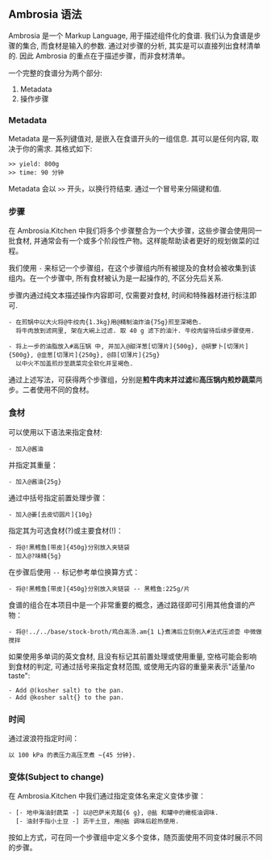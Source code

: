 ## Ambrosia 语法

Ambrosia 是一个 Markup Language, 用于描述组件化的食谱. 我们认为食谱是步骤的集合, 而食材是输入的参数. 通过对步骤的分析, 其实是可以直接列出食材清单的. 因此 Ambrosia 的重点在于描述步骤，而非食材清单。

一个完整的食谱分为两个部分:

1. Metadata
2. 操作步骤

### Metadata

Metadata 是一系列键值对, 是嵌入在食谱开头的一组信息. 其可以是任何内容, 取决于你的需求. 其格式如下:

```
>> yield: 800g
>> time: 90 分钟
```

Metadata 会以 `>>` 开头，以换行符结束. 通过一个冒号来分隔键和值.

### 步骤

在 Ambrosia.Kitchen 中我们将多个步骤整合为一个大步骤，这些步骤会使用同一批食材, 并通常会有一个或多个阶段性产物。这样能帮助读者更好的规划做菜的过程。

我们使用 `-` 来标记一个步骤组，在这个步骤组内所有被提及的食材会被收集到该组内。在一个步骤中, 所有食材被认为是一起操作的, 不区分先后关系.

步骤内通过纯文本描述操作内容即可, 仅需要对食材, 时间和特殊器材进行标注即可.

```cook
- 在煎锅中以大火将@牛绞肉{1.3kg}用@精制油炸油{75g}煎至深褐色.
  将牛肉放到滤网里, 架在大碗上过滤. 取 40 g 滤下的油汁. 牛绞肉留待后续步骤使用.

- 将上一步的油脂放入#高压锅 中, 并加入@甜洋葱[切薄片]{500g}, @胡萝卜[切薄片]{500g}, @韭葱[切薄片]{250g}, @蒜[切薄片]{25g}
  以中火不加盖煎炒至蔬菜完全软化并呈褐色.
```

通过上述写法，可获得两个步骤组，分别是**煎牛肉末并过滤**和**高压锅内煎炒蔬菜**两步。二者使用不同的食材。


### 食材

可以使用以下语法来指定食材:

```ambrosia
- 加入@酱油
```

并指定其重量：

```ambrosia
- 加入@酱油{25g}
```

通过中括号指定前置处理步骤：

```ambrosia
- 加入@姜[去皮切圆片]{10g}
```

指定其为可选食材(?)或主要食材(!)：

```ambrosia
- 将@!黑鳕鱼[带皮]{450g}分别放入夹链袋
- 加入@?味精{5g}
```

在步骤后使用 `--` 标记参考单位换算方式：

```ambrosia
- 将@!黑鳕鱼[带皮]{450g}分别放入夹链袋 -- 黑鳕鱼:225g/片
```

食谱的组合在本项目中是一个非常重要的概念，通过路径即可引用其他食谱的产物：

```ambrosia
- 将@!../../base/stock-broth/鸡白高汤.am{1 L}煮沸后立刻倒入#法式压滤壶 中微做搅拌
```

如果使用多单词的英文食材, 且没有标记其前置处理或使用重量, 空格可能会影响到食材的判定, 可通过括号来指定食材范围, 或使用无内容的重量来表示"适量/to taste":

```ambrosia
- Add @(kosher salt) to the pan.
- Add @kosher salt{} to the pan.
```

### 时间

通过波浪符指定时间：

```ambrosia
以 100 kPa 的表压力高压烹煮 ~{45 分钟}.
```

### 变体(Subject to change)

在 Ambrosia.Kitchen 中我们通过指定变体名来定义变体步骤：

```ambrosia
- [- 地中海油封蔬菜 -] 以@巴萨米克醋{6 g}, @盐 和罐中的橄榄油调味.
  [- 油封手指小土豆 -] 沥干土豆, 用@盐 调味后趁热使用.
```

按如上方式，可在同一个步骤组中定义多个变体，随页面使用不同变体时展示不同的步骤。
